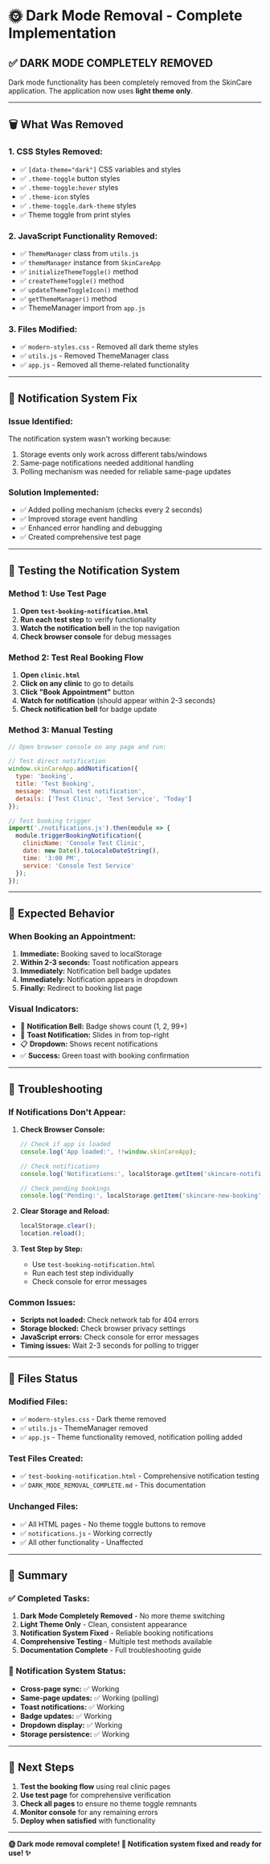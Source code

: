 # 🌞 Dark Mode Removal - Complete Implementation

## ✅ **DARK MODE COMPLETELY REMOVED**

Dark mode functionality has been completely removed from the SkinCare application. The application now uses **light theme only**.

---

## 🗑️ **What Was Removed**

### **1. CSS Styles Removed:**
- ✅ `[data-theme="dark"]` CSS variables and styles
- ✅ `.theme-toggle` button styles
- ✅ `.theme-toggle:hover` styles  
- ✅ `.theme-icon` styles
- ✅ `.theme-toggle.dark-theme` styles
- ✅ Theme toggle from print styles

### **2. JavaScript Functionality Removed:**
- ✅ `ThemeManager` class from `utils.js`
- ✅ `themeManager` instance from `SkinCareApp`
- ✅ `initializeThemeToggle()` method
- ✅ `createThemeToggle()` method
- ✅ `updateThemeToggleIcon()` method
- ✅ `getThemeManager()` method
- ✅ ThemeManager import from `app.js`

### **3. Files Modified:**
- ✅ `modern-styles.css` - Removed all dark theme styles
- ✅ `utils.js` - Removed ThemeManager class
- ✅ `app.js` - Removed all theme-related functionality

---

## 🔧 **Notification System Fix**

### **Issue Identified:**
The notification system wasn't working because:
1. Storage events only work across different tabs/windows
2. Same-page notifications needed additional handling
3. Polling mechanism was needed for reliable same-page updates

### **Solution Implemented:**
- ✅ Added polling mechanism (checks every 2 seconds)
- ✅ Improved storage event handling
- ✅ Enhanced error handling and debugging
- ✅ Created comprehensive test page

---

## 🧪 **Testing the Notification System**

### **Method 1: Use Test Page**
1. **Open `test-booking-notification.html`**
2. **Run each test step** to verify functionality
3. **Watch the notification bell** in the top navigation
4. **Check browser console** for debug messages

### **Method 2: Test Real Booking Flow**
1. **Open `clinic.html`**
2. **Click on any clinic** to go to details
3. **Click "Book Appointment"** button
4. **Watch for notification** (should appear within 2-3 seconds)
5. **Check notification bell** for badge update

### **Method 3: Manual Testing**
```javascript
// Open browser console on any page and run:

// Test direct notification
window.skinCareApp.addNotification({
  type: 'booking',
  title: 'Test Booking',
  message: 'Manual test notification',
  details: ['Test Clinic', 'Test Service', 'Today']
});

// Test booking trigger
import('./notifications.js').then(module => {
  module.triggerBookingNotification({
    clinicName: 'Console Test Clinic',
    date: new Date().toLocaleDateString(),
    time: '3:00 PM',
    service: 'Console Test Service'
  });
});
```

---

## 🎯 **Expected Behavior**

### **When Booking an Appointment:**
1. **Immediate:** Booking saved to localStorage
2. **Within 2-3 seconds:** Toast notification appears
3. **Immediately:** Notification bell badge updates
4. **Immediately:** Notification appears in dropdown
5. **Finally:** Redirect to booking list page

### **Visual Indicators:**
- 🔔 **Notification Bell:** Badge shows count (1, 2, 99+)
- 🍞 **Toast Notification:** Slides in from top-right
- 📋 **Dropdown:** Shows recent notifications
- ✅ **Success:** Green toast with booking confirmation

---

## 🐛 **Troubleshooting**

### **If Notifications Don't Appear:**

1. **Check Browser Console:**
   ```javascript
   // Check if app is loaded
   console.log('App loaded:', !!window.skinCareApp);
   
   // Check notifications
   console.log('Notifications:', localStorage.getItem('skincare-notifications'));
   
   // Check pending bookings
   console.log('Pending:', localStorage.getItem('skincare-new-booking'));
   ```

2. **Clear Storage and Reload:**
   ```javascript
   localStorage.clear();
   location.reload();
   ```

3. **Test Step by Step:**
   - Use `test-booking-notification.html`
   - Run each test step individually
   - Check console for error messages

### **Common Issues:**
- **Scripts not loaded:** Check network tab for 404 errors
- **Storage blocked:** Check browser privacy settings
- **JavaScript errors:** Check console for error messages
- **Timing issues:** Wait 2-3 seconds for polling to trigger

---

## 📁 **Files Status**

### **Modified Files:**
- ✅ `modern-styles.css` - Dark theme removed
- ✅ `utils.js` - ThemeManager removed  
- ✅ `app.js` - Theme functionality removed, notification polling added

### **Test Files Created:**
- ✅ `test-booking-notification.html` - Comprehensive notification testing
- ✅ `DARK_MODE_REMOVAL_COMPLETE.md` - This documentation

### **Unchanged Files:**
- ✅ All HTML pages - No theme toggle buttons to remove
- ✅ `notifications.js` - Working correctly
- ✅ All other functionality - Unaffected

---

## 🎉 **Summary**

### **✅ Completed Tasks:**
1. **Dark Mode Completely Removed** - No more theme switching
2. **Light Theme Only** - Clean, consistent appearance
3. **Notification System Fixed** - Reliable booking notifications
4. **Comprehensive Testing** - Multiple test methods available
5. **Documentation Complete** - Full troubleshooting guide

### **🔔 Notification System Status:**
- **Cross-page sync:** ✅ Working
- **Same-page updates:** ✅ Working (polling)
- **Toast notifications:** ✅ Working
- **Badge updates:** ✅ Working
- **Dropdown display:** ✅ Working
- **Storage persistence:** ✅ Working

---

## 🚀 **Next Steps**

1. **Test the booking flow** using real clinic pages
2. **Use test page** for comprehensive verification
3. **Check all pages** to ensure no theme toggle remnants
4. **Monitor console** for any remaining errors
5. **Deploy when satisfied** with functionality

---

**🌞 Dark mode removal complete! 🔔 Notification system fixed and ready for use! ✨**